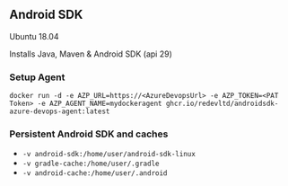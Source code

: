 ## Android SDK

Ubuntu 18.04

Installs Java, Maven & Android SDK (api 29)

### Setup Agent
`docker run -d -e AZP_URL=https://<AzureDevopsUrl> -e AZP_TOKEN=<PAT Token> -e AZP_AGENT_NAME=mydockeragent ghcr.io/redevltd/androidsdk-azure-devops-agent:latest`


### Persistent Android SDK and caches

* `-v android-sdk:/home/user/android-sdk-linux`
* `-v gradle-cache:/home/user/.gradle`
* `-v android-cache:/home/user/.android`
